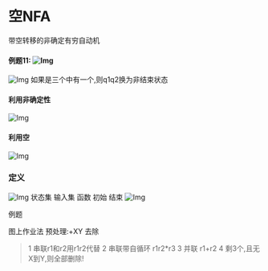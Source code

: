 # 空NFA
带空转移的非确定有穷自动机

#### 例题11: ![Img](./FILES/空NFA.md/img-20221201221709.png)
![Img](./FILES/空NFA.md/img-20221201221744.png)
如果是三个中有一个,则q1q2换为非结束状态
#### 利用非确定性
![Img](./FILES/空NFA.md/img-20221201222338.png)
#### 利用空
![Img](./FILES/空NFA.md/img-20221201222548.png)

### 定义
![Img](./FILES/空NFA.md/img-20221201222738.png)
状态集 输入集 函数 初始 结束
![Img](./FILES/空NFA.md/img-20221201223346.png)

例题

图上作业法
预处理:+XY
去除
> 1 串联r1和r2用r1r2代替
> 2 串联带自循环 r1r2*r3
> 3 并联 r1+r2
> 4 剩3个,且无X到Y,则全部删除!